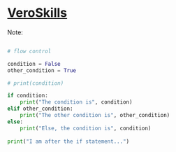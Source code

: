 # [VeroSkills](https://veroskills.com/)
Note:
```python

# flow control

condition = False
other_condition = True

# print(condition)

if condition:
    print("The condition is", condition)
elif other_condition:
    print("The other condition is", other_condition)
else:
    print("Else, the condition is", condition)
    
print("I am after the if statement...")

```
